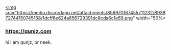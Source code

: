 #
<a href="https://qunjz.com" target="_blank"><img src="https://media.discordapp.net/attachments/856970167455711232/893872744150745168/1dcff6e624a656729391dc8cda6c1e69.png" width="50%></a>
### https://qunjz.com

hi i am qunjz, or neek.
